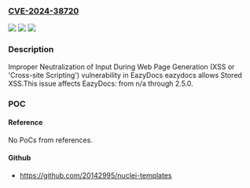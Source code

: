 ### [CVE-2024-38720](https://cve.mitre.org/cgi-bin/cvename.cgi?name=CVE-2024-38720)
![](https://img.shields.io/static/v1?label=Product&message=EazyDocs&color=blue)
![](https://img.shields.io/static/v1?label=Version&message=n%2Fa%3C%3D%202.5.0%20&color=brighgreen)
![](https://img.shields.io/static/v1?label=Vulnerability&message=CWE-79%20Improper%20Neutralization%20of%20Input%20During%20Web%20Page%20Generation%20(XSS%20or%20'Cross-site%20Scripting')&color=brighgreen)

### Description

Improper Neutralization of Input During Web Page Generation (XSS or 'Cross-site Scripting') vulnerability in EazyDocs eazydocs allows Stored XSS.This issue affects EazyDocs: from n/a through 2.5.0.

### POC

#### Reference
No PoCs from references.

#### Github
- https://github.com/20142995/nuclei-templates

